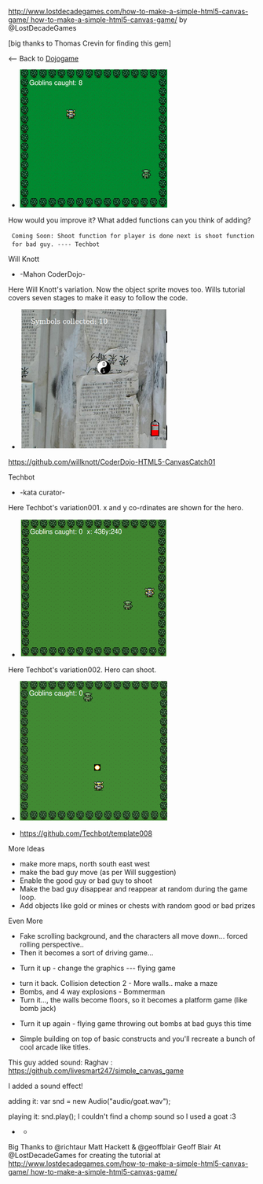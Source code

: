 [http://www.lostdecadegames.com/how-to-make-a-simple-html5-canvas-game/
how-to-make-a-simple-html5-canvas-game/](http://www.lostdecadegames.com/how-to-make-a-simple-html5-canvas-game/_how-to-make-a-simple-html5-canvas-game/.md)
by @LostDecadeGames

\[big thanks to Thomas Crevin for finding this gem\]

\<-- Back to [Dojogame](Dojogame.md)

  - ![Html5game.jpg](../files/img/Html5game.jpg "Html5game.jpg")

How would you improve it? What added functions can you think of
adding?

` Coming Soon: Shoot function for player is done next is shoot function for bad guy. ---- Techbot`

Will Knott

  - \-Mahon CoderDojo-

Here Will Knott's variation. Now the object sprite moves too. Wills
tutorial covers seven stages to make it easy to follow the code.

  - ![catch.png](../files/img/catch.png "catch.png")

<https://github.com/willknott/CoderDojo-HTML5-CanvasCatch01>

Techbot

  - \-kata curator-

Here Techbot's variation001. x and y co-rdinates are shown for the hero.

  - ![Template008v01.png](../files/img/Template008v01.png "Template008v01.png")

Here Techbot's variation002. Hero can shoot.

  - ![shot.png](../files/img/shot.png "shot.png")

<!-- end list -->

  - <https://github.com/Techbot/template008>

More Ideas

  - make more maps, north south east west
  - make the bad guy move (as per Will suggestion)
  - Enable the good guy or bad guy to shoot
  - Make the bad guy disappear and reappear at random during the game
    loop.
  - Add objects like gold or mines or chests with random good or bad
    prizes

Even More

  - Fake scrolling background, and the characters all move down...
    forced rolling perspective..
  - Then it becomes a sort of driving game...

<!-- end list -->

  - Turn it up - change the graphics --- flying game

<!-- end list -->

  - turn it back. Collision detection 2 - More walls.. make a maze
  - Bombs, and 4 way explosions - Bommerman
  - Turn it..., the walls become floors, so it becomes a platform game
    (like bomb jack)

<!-- end list -->

  - Turn it up again - flying game throwing out bombs at bad guys this
    time

<!-- end list -->

  - Simple building on top of basic constructs and you'll recreate a
    bunch of cool arcade like titles.

This guy added sound: Raghav :
<https://github.com/livesmart247/simple_canvas_game>

I added a sound effect\!

adding it: var snd = new Audio("audio/goat.wav");

playing it: snd.play(); I couldn't find a chomp sound so I used a goat
:3

  -   - 
Big Thanks to @richtaur Matt Hackett & @geoffblair Geoff Blair At
@LostDecadeGames for creating the tutorial at
[http://www.lostdecadegames.com/how-to-make-a-simple-html5-canvas-game/
how-to-make-a-simple-html5-canvas-game/](http://www.lostdecadegames.com/how-to-make-a-simple-html5-canvas-game/_how-to-make-a-simple-html5-canvas-game/.md)
